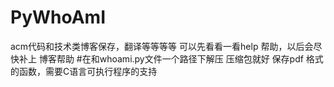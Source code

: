 # PyWhoAmI
acm代码和技术类博客保存，翻译等等等等
可以先看看一看help 帮助，以后会尽快补上 博客帮助
#在和whoami.py文件一个路径下解压  压缩包就好
保存pdf 格式的函数，需要C语言可执行程序的支持
